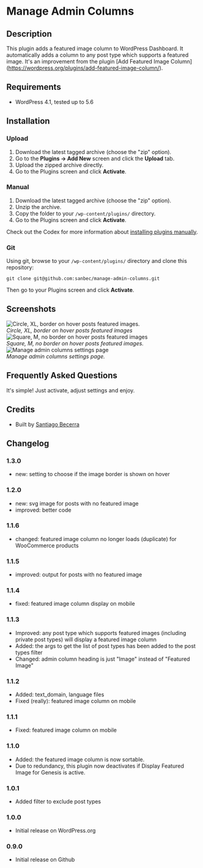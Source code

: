 # Manage Admin Columns

## Description

This plugin adds a featured image column to WordPress Dashboard. It automatically adds a column to any post type which supports a featured image. It's an improvement from the plugin [Add Featured Image Column] (https://wordpress.org/plugins/add-featured-image-column/).


## Requirements
* WordPress 4.1, tested up to 5.6

## Installation

### Upload

1. Download the latest tagged archive (choose the "zip" option).
2. Go to the __Plugins -> Add New__ screen and click the __Upload__ tab.
3. Upload the zipped archive directly.
4. Go to the Plugins screen and click __Activate__.

### Manual

1. Download the latest tagged archive (choose the "zip" option).
2. Unzip the archive.
3. Copy the folder to your `/wp-content/plugins/` directory.
4. Go to the Plugins screen and click __Activate__.

Check out the Codex for more information about [installing plugins manually](http://codex.wordpress.org/Managing_Plugins#Manual_Plugin_Installation).

### Git

Using git, browse to your `/wp-content/plugins/` directory and clone this repository:

`git clone git@github.com:sanbec/manage-admin-columns.git`

Then go to your Plugins screen and click __Activate__.

## Screenshots

![Circle, XL, border on hover posts featured images.](https://github.com/sanbec/manage-admin-columns/blob/master/assets/screenshot-1.png)  
_Circle, XL, border on hover posts featured images_
![Square, M, no border on hover posts featured images](https://github.com/sanbec/manage-admin-columns/blob/master/assets/screenshot-2.png)  
_Square, M, no border on hover posts featured images._
![Manage admin columns settings page](https://github.com/sanbec/manage-admin-columns/blob/master/assets/screenshot-3.png)  
_Manage admin columns settings page._

## Frequently Asked Questions

It's simple! Just activate, adjust settings and enjoy.

## Credits

* Built by [Santiago Becerra](https://wpcombo.com/)

## Changelog
### 1.3.0
* new: setting to choose if the image border is shown on hover

### 1.2.0
* new: svg image for posts with no featured image
* improved: better code 

### 1.1.6
* changed: featured image column no longer loads (duplicate) for WooCommerce products

### 1.1.5
* improved: output for posts with no featured image

### 1.1.4
* fixed: featured image column display on mobile

### 1.1.3
* Improved: any post type which supports featured images (including private post types) will display a featured image column
* Added: the args to get the list of post types has been added to the post types filter
* Changed: admin column heading is just "Image" instead of "Featured Image"

### 1.1.2
* Added: text_domain, language files
* Fixed (really): featured image column on mobile

### 1.1.1
* Fixed: featured image column on mobile

### 1.1.0
* Added: the featured image column is now sortable.
* Due to redundancy, this plugin now deactivates if Display Featured Image for Genesis is active.

### 1.0.1
* Added filter to exclude post types

### 1.0.0
* Initial release on WordPress.org

### 0.9.0
* Initial release on Github
